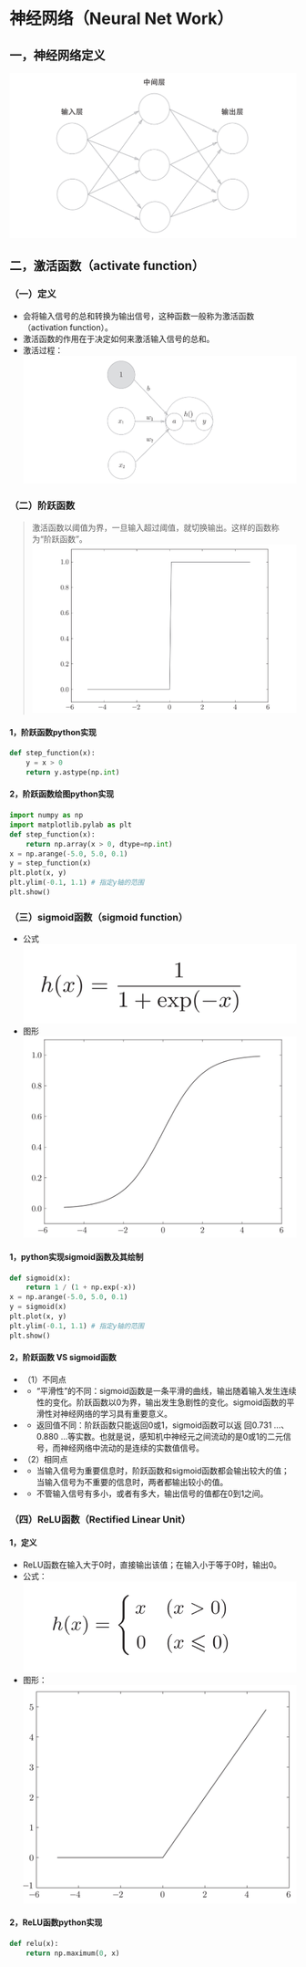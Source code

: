 # 神经网络（Neural Net Work）
## 一，神经网络定义
![Neural Net Work](./imgs/NeuralNetWork1.png)
## 二，激活函数（activate function）
### （一）定义
* 会将输入信号的总和转换为输出信号，这种函数一般称为激活函数（activation function）。
* 激活函数的作用在于决定如何来激活输入信号的总和。
* 激活过程：
![Neural Net Work](./imgs/NeuralNetWork2.png)
### （二）阶跃函数
>激活函数以阈值为界，一旦输入超过阈值，就切换输出。这样的函数称为“阶跃函数”。
![Neural Net Work](./imgs/NeuralNetWork3.png)
#### 1，阶跃函数python实现
~~~py
def step_function(x):
    y = x > 0
    return y.astype(np.int)
~~~
#### 2，阶跃函数绘图python实现
~~~py
import numpy as np
import matplotlib.pylab as plt
def step_function(x):
    return np.array(x > 0, dtype=np.int)
x = np.arange(-5.0, 5.0, 0.1)
y = step_function(x)
plt.plot(x, y)
plt.ylim(-0.1, 1.1) # 指定y轴的范围
plt.show()
~~~

### （三）sigmoid函数（sigmoid function）
* 公式
![sigmoidfunction](./imgs/sigmoidfunction.png)
* 图形
![sigmoidfunction](./imgs/sigmoidfunction1.png)

#### 1，python实现sigmoid函数及其绘制
~~~py
def sigmoid(x):
    return 1 / (1 + np.exp(-x))
x = np.arange(-5.0, 5.0, 0.1)
y = sigmoid(x)
plt.plot(x, y)
plt.ylim(-0.1, 1.1) # 指定y轴的范围
plt.show()
~~~
#### 2，阶跃函数 VS sigmoid函数
* （1）不同点
* * “平滑性”的不同：sigmoid函数是一条平滑的曲线，输出随着输入发生连续性的变化。阶跃函数以0为界，输出发生急剧性的变化。sigmoid函数的平滑性对神经网络的学习具有重要意义。
* * 返回值不同：阶跃函数只能返回0或1，sigmoid函数可以返
回0.731 ...、0.880 ...等实数。也就是说，感知机中神经元之间流动的是0或1的二元信号，而神经网络中流动的是连续的实数值信号。
* （2）相同点
* * 当输入信号为重要信息时，阶跃函数和sigmoid函数都会输出较大的值；当输入信号为不重要的信息时，两者都输出较小的值。
* * 不管输入信号有多小，或者有多大，输出信号的值都在0到1之间。

### （四）ReLU函数（Rectified Linear Unit）
#### 1，定义
* ReLU函数在输入大于0时，直接输出该值；在输入小于等于0时，输出0。
* 公式：
![ReLu](./imgs/ReLu.png)
* 图形：
![ReLu](./imgs/ReLu1.png)
#### 2，ReLU函数python实现
~~~py
def relu(x):
    return np.maximum(0, x)
~~~